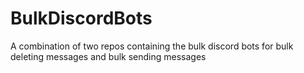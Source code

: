 # BulkDiscordBots
A combination of two repos containing the bulk discord bots for bulk deleting messages and bulk sending messages
